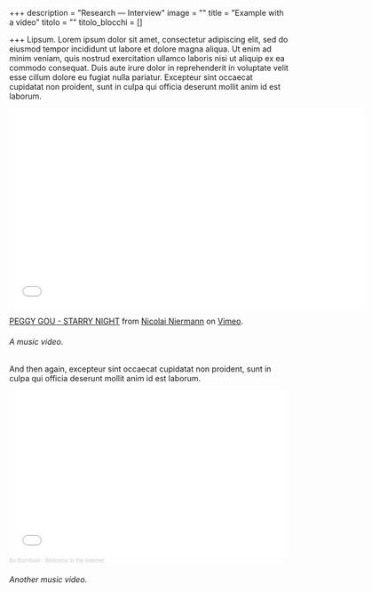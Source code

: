 +++
description = "Research — Interview"
image = ""
title = "Example with a video"
titolo = ""
titolo_blocchi = []

+++
Lipsum. Lorem ipsum dolor sit amet, consectetur adipiscing elit, sed do eiusmod tempor incididunt ut labore et dolore magna aliqua. Ut enim ad minim veniam, quis nostrud exercitation ullamco laboris nisi ut aliquip ex ea commodo consequat. Duis aute irure dolor in reprehenderit in voluptate velit esse cillum dolore eu fugiat nulla pariatur. Excepteur sint occaecat cupidatat non proident, sunt in culpa qui officia deserunt mollit anim id est laborum.

<iframe src="[https://player.vimeo.com/video/367709381?color=ffffff&title=0&byline=0&portrait=0](https://player.vimeo.com/video/367709381?color=ffffff&title=0&byline=0&portrait=0 "https://player.vimeo.com/video/367709381?color=ffffff&title=0&byline=0&portrait=0")" width="640" height="360" frameborder="0" allow="autoplay; fullscreen; picture-in-picture" allowfullscreen></iframe>

<p><a href="[https://vimeo.com/367709381](https://vimeo.com/367709381 "https://vimeo.com/367709381")">PEGGY GOU - STARRY NIGHT</a> from <a href="[https://vimeo.com/user48791499](https://vimeo.com/user48791499 "https://vimeo.com/user48791499")">Nicolai Niermann</a> on <a href="[https://vimeo.com](https://vimeo.com "https://vimeo.com")">Vimeo</a>.</p>

###### A music video.

And then again, excepteur sint occaecat cupidatat non proident, sunt in culpa qui officia deserunt mollit anim id est laborum.

<iframe width="100%" height="300" scrolling="no" frameborder="no" allow="autoplay" src="[https://w.soundcloud.com/player/?url=https%3A//api.soundcloud.com/tracks/1065860788&color=%23ff5500&auto_play=false&hide_related=false&show_comments=true&show_user=true&show_reposts=false&show_teaser=true&visual=true](https://w.soundcloud.com/player/?url=https%3A//api.soundcloud.com/tracks/1065860788&color=%23ff5500&auto_play=false&hide_related=false&show_comments=true&show_user=true&show_reposts=false&show_teaser=true&visual=true "https://w.soundcloud.com/player/?url=https%3A//api.soundcloud.com/tracks/1065860788&color=%23ff5500&auto_play=false&hide_related=false&show_comments=true&show_user=true&show_reposts=false&show_teaser=true&visual=true")"></iframe><div style="font-size: 10px; color: #cccccc;line-break: anywhere;word-break: normal;overflow: hidden;white-space: nowrap;text-overflow: ellipsis; font-family: Interstate,Lucida Grande,Lucida Sans Unicode,Lucida Sans,Garuda,Verdana,Tahoma,sans-serif;font-weight: 100;"><a href="[https://soundcloud.com/bo-burnham](https://soundcloud.com/bo-burnham "https://soundcloud.com/bo-burnham")" title="Bo Burnham" target="_blank" style="color: #cccccc; text-decoration: none;">Bo Burnham</a> · <a href="[https://soundcloud.com/bo-burnham/welcome-to-the-internet](https://soundcloud.com/bo-burnham/welcome-to-the-internet "https://soundcloud.com/bo-burnham/welcome-to-the-internet")" title="Welcome to the Internet" target="_blank" style="color: #cccccc; text-decoration: none;">Welcome to the Internet</a></div>

###### Another music video.